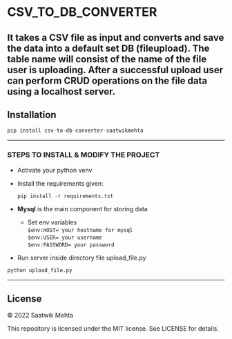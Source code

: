 # CSV_TO_DB_CONVERTER
It takes a CSV file as input and converts 
and save the data into a default set DB (fileupload).
The table name will consist of the name of the file user is uploading.
After a successful upload user can perform CRUD operations on the file data using a localhost server.
----
## Installation
```python
pip install csv-to-db-converter-saatwikmehta
```
----
### STEPS TO INSTALL & MODIFY THE PROJECT 
* Activate your python venv
* Install the requirements given:
    ```python
    pip install -r requirements.txt
    ```
* **Mysql** is the main component for storing data
  * Set env variables
  <br/>`$env:HOST= your hostname for mysql`
  <br/>`$env:USER= your username`
  <br/>`$env:PASSWORD= your password`
  
* Run server inside directory file upload_file.py
```python
python upload_file.py
```
----
## License 
© 2022 Saatwik Mehta

This repository is licensed under the MIT license. See LICENSE for details.


